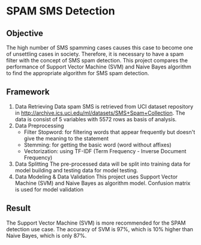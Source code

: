 # SPAM SMS Detection
## Objective
The high number of SMS spamming cases causes this case to become one of unsettling cases in society. Therefore, it is necessary to have a spam filter with the concept of SMS spam detection. This project compares the performance of Support Vector Machine (SVM) and Naive Bayes algorithm to find the appropriate algorithm for SMS spam detection. 

## Framework
1. Data Retrieving
Data spam SMS is retrieved from UCI dataset repository in http://archive.ics.uci.edu/ml/datasets/SMS+Spam+Collection. The data is consist of 5 variables with 5572 rows as basis of analysis. 
2. Data Preprocessing
   - Filter Stopword: for filtering words that appear frequently but doesn't give the meaning to the statement
   - Stemming: for getting the basic word (word without affixes)
   - Vectorization: using TF-IDF (Term Frequency - Inverse Document Frequency)
3. Data Splitting
The pre-processed data will be split into training data for model building and testing data for model testing.
4. Data Modeling & Data Validation
   This project uses Support Vector Machine (SVM) and Naive Bayes as algorithm model. Confusion matrix is used for model validation

## Result
The Support Vector Machine (SVM) is more recommended for the SPAM detection use case. The accuracy of SVM is 97%, which is 10% higher than Naive Bayes, which is only 87%.
